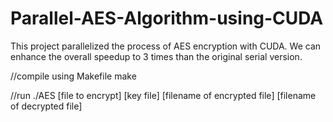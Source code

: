 # Parallel-AES-Algorithm-using-CUDA
This project parallelized the process of AES encryption with CUDA. We can enhance the overall speedup to 3 times than the original serial version.

//compile using Makefile
make

//run
./AES [file to encrypt] [key file] [filename of encrypted file] [filename of decrypted file]
